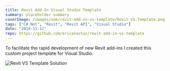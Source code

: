 ```yaml
---
title: Revit Add-In Visual Studio Template
summary: placeholder summary
coverImage: /images/som/revit-add-in-vs-template/Revit-VS-Template.png
tags: ["C#.Net", "Revit", "Revit API", "Visual Studio"]
date: "2014-11-11"
repo: https://github.com/ericanastas/revit-add-in-vs-template
---
```


To facilitate the rapid development of new Revit add-ins I created this custom project template for Visual Studio.

![Revit VS Template Solution](/images/som/revit-add-in-vs-template/Revit-VS-Template-Solution.png)
